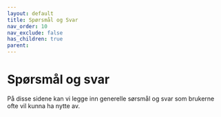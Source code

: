```yaml
---
layout: default
title: Spørsmål og Svar
nav_order: 10
nav_exclude: false
has_children: true
parent:
---
```


Spørsmål og svar
============
På disse sidene kan vi legge inn generelle sørsmål og svar som brukerne ofte vil kunna ha nytte av.
